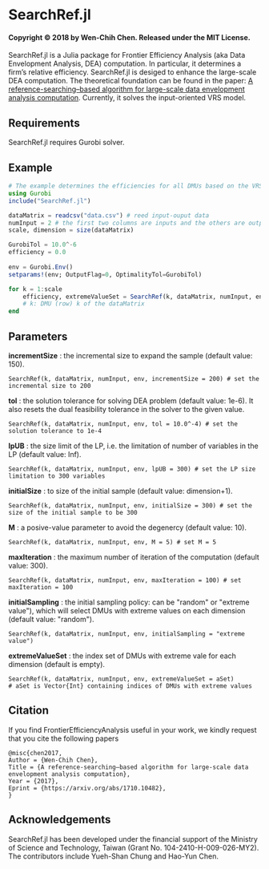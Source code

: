 # SearchRef.jl
#### Copyright © 2018 by Wen-Chih Chen.  Released under the MIT License.

SearchRef.jl is a Julia package for Frontier Efficiency Analysis (aka Data Envelopment Analysis, DEA) computation. In particular, it determines a firm’s relative efficiency. SearchRef.jl is desiged to enhance the large-scale DEA computation. The theoretical foundation can be found in the paper: [A reference-searching–based algorithm for large-scale data envelopment analysis computation](https://arxiv.org/abs/1710.10482/). Currently, it solves the input-oriented VRS model. 

## Requirements
SearchRef.jl requires Gurobi solver.

## Example

```julia
# The example determines the efficiencies for all DMUs based on the VRS input-oriented model (VRS model)
using Gurobi
include("SearchRef.jl")

dataMatrix = readcsv("data.csv") # reed input-ouput data
numInput = 2 # the first two columns are inputs and the others are outputs
scale, dimension = size(dataMatrix)

GurobiTol = 10.0^-6
efficiency = 0.0
 
env = Gurobi.Env()
setparams!(env; OutputFlag=0, OptimalityTol=GurobiTol) 

for k = 1:scale
    efficiency, extremeValueSet = SearchRef(k, dataMatrix, numInput, env)
    # k: DMU (row) k of the dataMatrix
end
```


## Parameters

>
**incrementSize** : the incremental size to expand the sample (default value: 150).

	SearchRef(k, dataMatrix, numInput, env, incrementSize = 200) # set the incremental size to 200

>
**tol** : the solution tolerance for solving DEA problem (default value: 1e-6). It also resets the dual feasibility tolerance in the solver to the given value.
<br>

	SearchRef(k, dataMatrix, numInput, env, tol = 10.0^-4) # set the solution tolerance to 1e-4

>
**lpUB** : the size limit of the LP, i.e. the limitation of number of variables in the LP (default value: Inf).
<br>

	SearchRef(k, dataMatrix, numInput, env, lpUB = 300) # set the LP size limitation to 300 variables

>
**initialSize** : to size of the initial sample (default value: dimension+1).
<br>

	SearchRef(k, dataMatrix, numInput, env, initialSize = 300) # set the size of the initial sample to be 300 

>
**M** : a posive-value parameter to avoid the degenercy (default value: 10).
<br>

	SearchRef(k, dataMatrix, numInput, env, M = 5) # set M = 5

>
**maxIteration** : the maximum number of iteration of the computation (default value: 300).
<br>

	SearchRef(k, dataMatrix, numInput, env, maxIteration = 100) # set maxIteration = 100

>    
**initialSampling** : the initial sampling policy: can be "random" or "extreme value"), which will select DMUs with extreme values on each dimension (default value: "random").
<br>

	SearchRef(k, dataMatrix, numInput, env, initialSampling = "extreme value") 

>
**extremeValueSet** : the index set of DMUs with extreme vale for each dimension (default is empty).
<br>

	SearchRef(k, dataMatrix, numInput, env, extremeValueSet = aSet) 
	# aSet is Vector{Int} containing indices of DMUs with extreme values 



## Citation
If you find FrontierEfficiencyAnalysis useful in your work, we kindly request that you cite the following papers

	@misc{chen2017,
	Author = {Wen-Chih Chen},
	Title = {A reference-searching–based algorithm for large-scale data envelopment analysis computation},
	Year = {2017},
	Eprint = {https://arxiv.org/abs/1710.10482},
	}

## Acknowledgements
SearchRef.jl has been developed under the financial support of the Ministry of Science and Technology, Taiwan (Grant No. 104-2410-H-009-026-MY2). The contributors include Yueh-Shan Chung and Hao-Yun Chen.
